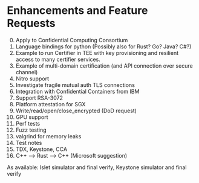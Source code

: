 # Enhancements and Feature Requests

0. Apply to Confidential Computing Consortium
1. Language bindings for python (Possibly also for Rust? Go? Java? C#?)
2. Example to run Certifier in TEE with key provisioning and resilient access to many certifier services.
3. Example of multi-domain certification (and API connection over secure channel)
4. Nitro support
5. Investigate fragile mutual auth TLS connections
6. Integration with Confidential Containers from IBM
7. Support RSA-3072
8. Platform attestation for SGX
9. Write/read/open/close_encrypted (DoD request)
10. GPU support
11. Perf tests
12. Fuzz testing
13. valgrind for memory leaks
14. Test notes
15. TDX, Keystone, CCA
15. C++ --> Rust --> C++ (Microsoft suggestion)

As available:  Islet simulator and final verify, Keystone simulator and final verify
